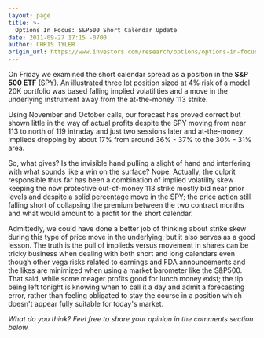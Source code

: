 ```yaml
---
layout: page
title: >-
  Options In Focus: S&P500 Short Calendar Update
date: 2011-09-27 17:15 -0700
author: CHRIS TYLER
origin_url: https://www.investors.com/research/options/options-in-focus-s-p500-short-calendar-update/
---
```






On Friday we examined the short calendar spread as a position in the **S&P 500 ETF** ([SPY](https://research.investors.com/quote.aspx?symbol=SPY)). An illustrated three lot position sized at 4% risk of a model 20K portfolio was based falling implied volatilities and a move in the underlying instrument away from the at-the-money 113 strike. 

  

Using November and October calls, our forecast has proved correct but shown little in the way of actual profits despite the SPY moving from near 113 to north of 119 intraday and just two sessions later and at-the-money implieds dropping by about 17% from around 36% - 37% to the 30% - 31% area. 

  

So, what gives? Is the invisible hand pulling a slight of hand and interfering with what sounds like a win on the surface? Nope. Actually, the culprit responsible thus far has been a combination of implied volatility skew keeping the now protective out-of-money 113 strike mostly bid near prior levels and despite a solid percentage move in the SPY; the price action still falling short of collapsing the premium between the two contract months and what would amount to a profit for the short calendar. 

  

  

Admittedly, we could have done a better job of thinking about strike skew during this type of price move in the underlying, but it also serves as a good lesson. The truth is the pull of implieds versus movement in shares can be tricky business when dealing with both short and long calendars even though other vega risks related to earnings and FDA announcements and the likes are minimized when using a market barometer like the S&P500. That said, while some meager profits good for lunch money exist; the tip being left tonight is knowing when to call it a day and admit a forecasting error, rather than feeling obligated to stay the course in a position which doesn't appear fully suitable for today's market.

  

*What do you think? Feel free to share your opinion in the comments section below.*




